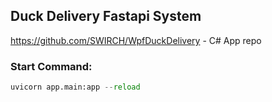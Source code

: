 ## Duck Delivery Fastapi System
https://github.com/SWIRCH/WpfDuckDelivery - C# App repo

### Start Command:
```python
uvicorn app.main:app --reload
```